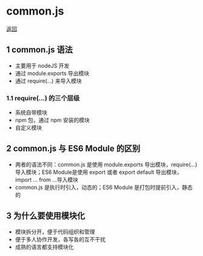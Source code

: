 # common.js

[返回](../nodeJS.md)

## 1 common.js 语法

- 主要用于 nodeJS 开发
- 通过 module.exports 导出模块
- 通过 require(...) 来导入模块

### 1.1 require(...) 的三个层级

- 系统自带模块
- npm 包，通过 npm 安装的模块
- 自定义模块

## 2 common.js 与 ES6 Module 的区别

- 两者的语法不同：common.js 是使用 module.exports 导出模块，require(...) 导入模块；ES6 Module是使用 export 或者 export default 导出模块，import ... from ...导入模块
- common.js 是执行时引入，动态的；ES6 Module 是打包时提前引入，静态的

## 3 为什么要使用模块化

- 模块拆分开，便于代码组织和管理
- 便于多人协作开发，各写各的互不干扰
- 成熟的语言都支持模块化
